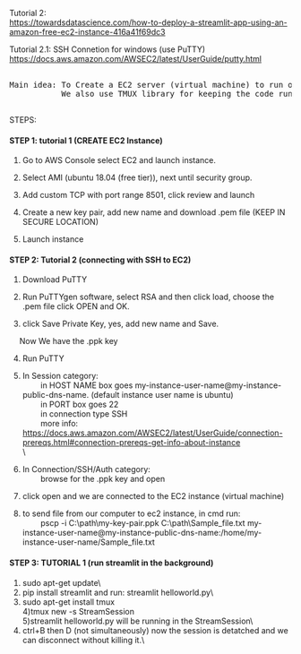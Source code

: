 Tutorial 2:\
	https://towardsdatascience.com/how-to-deploy-a-streamlit-app-using-an-amazon-free-ec2-instance-416a41f69dc3
	
Tutorial 2.1: SSH Connetion for windows (use PuTTY) \
	https://docs.aws.amazon.com/AWSEC2/latest/UserGuide/putty.html
<pre>      
Main idea: To Create a EC2 server (virtual machine) to run our streamlit web app. 
           We also use TMUX library for keeping the code running in the background.
	   
</pre>  

STEPS:


#### STEP 1: tutorial 1 (CREATE EC2 Instance)

1) Go to AWS Console select EC2 and launch instance.
 
2) Select AMI (ubuntu 18.04 (free tier)), next until security group.
 
3) Add custom TCP with port range 8501, click review and launch
 
4) Create a new key pair, add new name and download .pem file (KEEP IN SECURE LOCATION)
 
5) Launch instance

#### STEP 2: Tutorial 2 (connecting with SSH to EC2)

1) Download PuTTY
 
2) Run PuTTYgen software, select RSA and then click load, choose the .pem file click OPEN and OK.
 
3) click Save Private Key, yes, add new name and Save.
 
&emsp; Now We have the .ppk key
 
4) Run PuTTY
 
5) In Session category: \
&emsp;&emsp;      in HOST NAME box goes  my-instance-user-name@my-instance-public-dns-name. (default instance user name is ubuntu)\
&emsp;&emsp;      in PORT box goes 22\
&emsp;&emsp;      in connection type SSH\
&emsp;&emsp;      more info:  https://docs.aws.amazon.com/AWSEC2/latest/UserGuide/connection-prereqs.html#connection-prereqs-get-info-about-instance \
 \     
6) In Connection/SSH/Auth category:\
 &emsp;&emsp;     browse for the .ppk key and open
 
7) click open and we are connected to the EC2 instance (virtual machine)
 
8) to send file from our computer to ec2 instance, in cmd run:\
 &emsp;&emsp; 	pscp -i C:\path\my-key-pair.ppk C:\path\Sample_file.txt my-instance-user-name@my-instance-public-dns-name:/home/my-instance-user-name/Sample_file.txt
      
#### STEP 3: TUTORIAL 1 (run streamlit in the background)
1) sudo apt-get update\
2) pip install streamlit and run: streamlit helloworld.py\
3) sudo apt-get install tmux\
4)tmux new -s StreamSession\
5)streamlit helloworld.py will be running in the StreamSession\ 
6) ctrl+B then D (not simultaneously) now the session is detatched and we can disconnect without killing it.\



      



  
  
